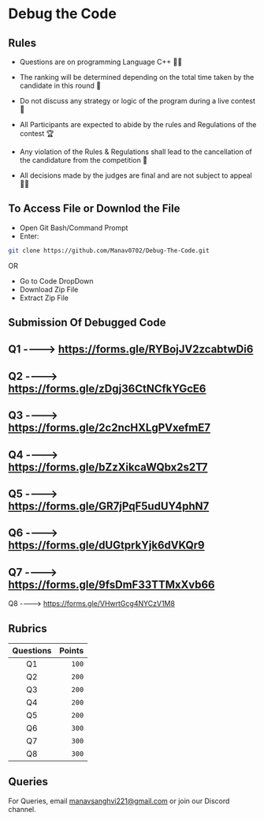 
# Debug the Code

## Rules
- Questions are on programming Language C++ 👨‍💻

- The ranking will be determined depending on the total time taken by the candidate in this round 🥇

- Do not discuss any strategy or logic of the program during a live contest 🔴

- All Participants are expected to abide by the rules and Regulations of the contest 🏆

- Any violation of the Rules & Regulations shall lead to the cancellation of the candidature from the competition 🚫

- All decisions made by the judges are final and are not subject to appeal 👨‍⚖️


## To Access File or Downlod the File

- Open Git Bash/Command Prompt
- Enter:

```bash
git clone https://github.com/Manav0702/Debug-The-Code.git
```

OR 

- Go to Code DropDown
- Download Zip File
- Extract Zip File

Submission Of Debugged Code
----

Q1 ----> https://forms.gle/RYBojJV2zcabtwDi6
----
Q2 ----> https://forms.gle/zDgj36CtNCfkYGcE6
----
Q3 ----> https://forms.gle/2c2ncHXLgPVxefmE7
----
Q4 ----> https://forms.gle/bZzXikcaWQbx2s2T7
----
Q5 ----> https://forms.gle/GR7jPqF5udUY4phN7
----
Q6 ----> https://forms.gle/dUGtprkYjk6dVKQr9
----
Q7 ----> https://forms.gle/9fsDmF33TTMxXvb66
----
Q8 ----> https://forms.gle/VHwrtGcg4NYCzV1M8

Rubrics
----

| Questions      | Points  |
|   :---:       | --------: |
| Q1         | `100`   |
| Q2         | `200`   |
| Q3         | `200`   |
| Q4         | `200`   |
| Q5         | `200`   |
| Q6         | `300`   |
| Q7         | `300`   |
| Q8         | `300`   |


## Queries

For Queries, email manavsanghvi221@gmail.com or join our Discord channel.
